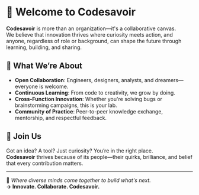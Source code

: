 # 🚀 Welcome to Codesavoir

**Codesavoir** is more than an organization—it's a collaborative canvas.  
We believe that innovation thrives where curiosity meets action, and anyone, regardless of role or background, can shape the future through learning, building, and sharing.

## 🌱 What We’re About
- **Open Collaboration**: Engineers, designers, analysts, and dreamers—everyone is welcome.
- **Continuous Learning**: From code to creativity, we grow by doing.
- **Cross-Function Innovation**: Whether you're solving bugs or brainstorming campaigns, this is your lab.
- **Community of Practice**: Peer-to-peer knowledge exchange, mentorship, and respectful feedback.

## 🤝 Join Us
Got an idea? A tool? Just curiosity? You’re in the right place.  
**Codesavoir** thrives because of its people—their quirks, brilliance, and belief that every contribution matters.

---

🧩 _Where diverse minds come together to build what's next._  
**→ Innovate. Collaborate. Codesavoir.**

